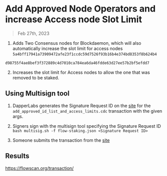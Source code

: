 # Add Approved Node Operators and increase Access node Slot Limit

> Feb 27th, 2023 

1. Adds Two Consensus nodes for Blockdaemon, which will also automatically increase the slot limit for access nodes
`5a4bff17941a73909472afe23f1ccdc59d7526f93b16b4e374bd8353f8b624b4`

`d98755f4ae8bef3f372889c4d7010ca784ea6da46fdde63d27ee57b2bf5efdd7`

2. Increases the slot limit for Access nodes to allow the one that was removed to be staked.

## Using Multisign tool

1. DapperLabs generates the Signature Request ID on the [site]() for the `add_approved_id_list_and_access_limits.cdc` transaction with the given args.

2. Signers sign with the multisign tool specifying the Signature Request ID
   `bash multisig.sh -f flow-staking.json <Signature Request ID>`

3. Someone submits the transaction from the [site](https://flow-multisig-git-service-account-onflow.vercel.app/mainnet)


## Results

https://flowscan.org/transaction/
